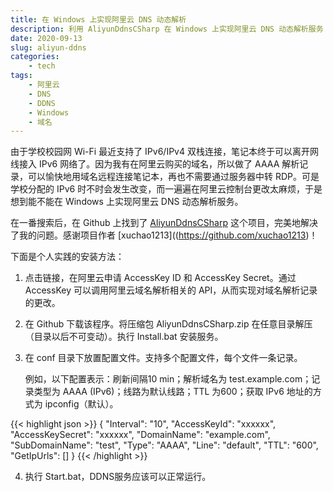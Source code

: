 ```yaml
---
title: 在 Windows 上实现阿里云 DNS 动态解析
description: 利用 AliyunDdnsCSharp 在 Windows 上实现阿里云 DNS 动态解析服务
date: 2020-09-13
slug: aliyun-ddns
categories:
    - tech
tags:
    - 阿里云
    - DNS
    - DDNS
    - Windows
    - 域名
---
```


由于学校校园网 Wi-Fi 最近支持了 IPv6/IPv4 双栈连接，笔记本终于可以离开网线接入 IPv6 网络了。因为我有在阿里云购买的域名，所以做了 AAAA 解析记录，可以愉快地用域名远程连接笔记本，再也不需要通过服务器中转 RDP。可是学校分配的 IPv6 时不时会发生改变，而一遍遍在阿里云控制台更改太麻烦，于是想到能不能在 Windows 上实现阿里云 DNS 动态解析服务。

在一番搜索后，在 Github 上找到了 [AliyunDdnsCSharp](https://github.com/xuchao1213/AliyunDdnsCSharp) 这个项目，完美地解决了我的问题。感谢项目作者 [xuchao1213]((https://github.com/xuchao1213)！

下面是个人实践的安装方法：

1. 点击链接，在阿里云申请 AccessKey ID 和 AccessKey Secret。通过 AccessKey 可以调用阿里云域名解析相关的 API，从而实现对域名解析记录的更改。

2. 在 Github 下载该程序。将压缩包 AliyunDdnsCSharp.zip 在任意目录解压（目录以后不可变动）。执行 Install.bat 安装服务。

3. 在 conf 目录下放置配置文件。支持多个配置文件，每个文件一条记录。
   
   例如，以下配置表示：刷新间隔10 min；解析域名为 test.example.com；记录类型为 AAAA (IPv6)；线路为默认线路；TTL 为600；获取 IPv6 地址的方式为 ipconfig（默认）。

{{< highlight json >}}
{
    "Interval": "10",
    "AccessKeyId": "xxxxxx",
    "AccessKeySecret": "xxxxxx",
    "DomainName": "example.com",
    "SubDomainName": "test",
    "Type": "AAAA",
    "Line": "default",
    "TTL": "600",
    "GetIpUrls": []
}
{{< /highlight >}}

4. 执行 Start.bat，DDNS服务应该可以正常运行。